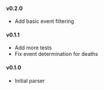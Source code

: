 #### v0.2.0
* Add basic event filtering

#### v0.1.1
* Add more tests
* Fix event determination for deaths

#### v0.1.0
* Initial parser
